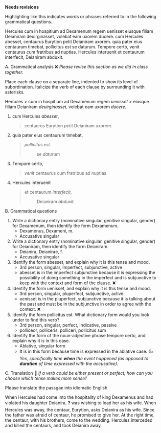 **Needs revisions**

Highlighting like this indicates words or phrases referred to in the following grammatical questions.

Hercules cum in hospitium ad Dexamenum regem uenisset eiusque filiam Deianiram deuirginasset, volebat eam uxorem ducere. cum Hercules abesset, centaurus Eurytion petit Deianiram uxorem. quia pater eius centaurum timebat, pollicitus est se daturum. Tempore certo, venit centaurus cum fratribus ad nuptias. Hercules interuenit et centaurum interfecit, Deianiram abduxit.


A. Grammatical analysis ❌ *Please revise this section as we did in class together.*

Place each clause on a separate line, indented to show its level of subordination. Italicize the verb of each clause by surrounding it with asterisks.

Hercules 
     > cum in hospitium ad Dexamenum regem *uenisset*
     > eiusque filiam Deianiram *deuirginasset*,
volebat eam uxorem *ducere*.

1. cum Hercules *abesset*,
     > centaurus Eurytion *petit* Deianiram uxorem.
1. quia pater eius centaurum timebat,
     > *pollicitus est* 
     >> se *daturum*
1. Tempore certo, 
     > *venit* centaurus cum fratribus ad nuptias. 
1. Hercules interuenit
     > et centaurum *interfecit*, 
     >> Deianiram *abduxit*.


B. Grammatical questions

1. Write a dictionary entry (nominative singular, genitive singular, gender) for Dexamenum, then identify the form Dexamenum.
    - Dexamenus, Dexameni, m.
    - Accusative singular
1. Write a dictionary entry (nominative singular, genitive singular, gender) for Deianiram, then identify the form Deianiram.
    - Deianira, Deianirae, f. 
    - Accusative singular 
1. Identify the form abesset, and explain why it is this tense and mood.
    - 3rd person, singular, Imperfect, subjunctive, active
    - abesset is in the imperfect subjunctive because it is expressing the possibility of doing something in the imperfect and is subjunctive to keep with the context and form of the clause. ❌
1. Identify the form uenisset, and explain why it is this tense and mood.
    - 3rd person, singular, pluperfect, subjunctive, active
    - uenisset is in the pluperfect, subjunctive because it is talking about the past and must be in the subjunctive in order to agree with the context.  ❌
1. Identify the form pollicitus est. What dictionary form would you look under to find this verb?
    - 3rd person, singular, perfect, indicative, passive
    - polliceor, polliceris, polliceri, pollicitus sum 
1. Identify the form of the noun-adjective phrase tempore certo, and explain why it is in this case.
    - Ablative, singular form
    - It is in this form because time is expressed in the ablative case. 👍 *Yes, specifically time **when** the event happened (as opposed to **duration** of time expressed with the accusative).*
    
C. Translation 🤔 *If a verb could be either present or perfect, how can you choose which tense makes more sense?*

Please translate the passgae into idiomatic English.

When Hercules had come into the hospitality of king Dexamenus and had violated his daughter Deianira, ❓ was wishing to lead her as his wife.
When Hercules was away, the centaur, Eurytion, asks Deianira as his wife. 
Since the father was afraid of centaur, he promised to give her. 
At the right time, the centaur, with his brothers, come to the wedding. 
Hercules interceded and killed the centaurs, and took Deianira away. 

